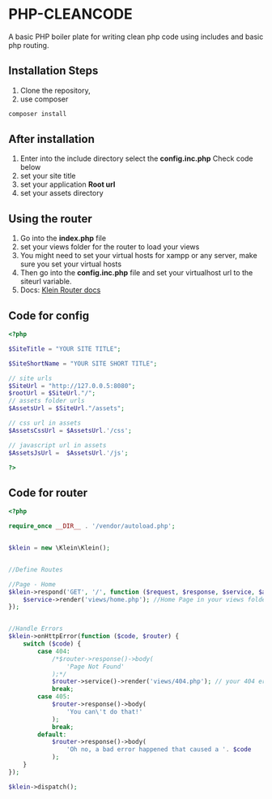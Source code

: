 # PHP-CLEANCODE
A basic PHP boiler plate for writing clean php code using includes and basic php routing.

## Installation Steps
1. Clone the repository,
2.  use composer
```zsh
composer install
```
## After installation
1. Enter into the include directory select the **config.inc.php** Check code below
2. set your site title
3. set your application **Root url**
4. set your assets directory

## Using the router
1. Go into the **index.php** file
2. set your views folder for the router to load your views
3. You might need to set your virtual hosts for xampp or any server, make sure you set your virtual hosts
4. Then go into the **config.inc.php** file and set your virtualhost url to the siteurl variable.
5. Docs: [Klein Router docs](https://github.com/klein/klein.php)

## Code for config
```php
<?php

$SiteTitle = "YOUR SITE TITLE";

$SiteShortName = "YOUR SITE SHORT TITLE";

// site urls
$SiteUrl = "http://127.0.0.5:8080";
$rootUrl = $SiteUrl."/";
// assets folder urls
$AssetsUrl = $SiteUrl."/assets";

// css url in assets
$AssetsCssUrl = $AssetsUrl.'/css';

// javascript url in assets
$AssetsJsUrl =  $AssetsUrl.'/js';

?>
```

## Code for router
```php
<?php

require_once __DIR__ . '/vendor/autoload.php';


$klein = new \Klein\Klein();


//Define Routes

//Page - Home
$klein->respond('GET', '/', function ($request, $response, $service, $app) {
    $service->render('views/home.php'); //Home Page in your views folder
});


//Handle Errors
$klein->onHttpError(function ($code, $router) {
    switch ($code) {
        case 404:
            /*$router->response()->body(
                'Page Not Found'
            );*/
            $router->service()->render('views/404.php'); // your 404 error page in views folder
            break;
        case 405:
            $router->response()->body(
                'You can\'t do that!'
            );
            break;
        default:
            $router->response()->body(
                'Oh no, a bad error happened that caused a '. $code
            );
    }
});

$klein->dispatch();
```
